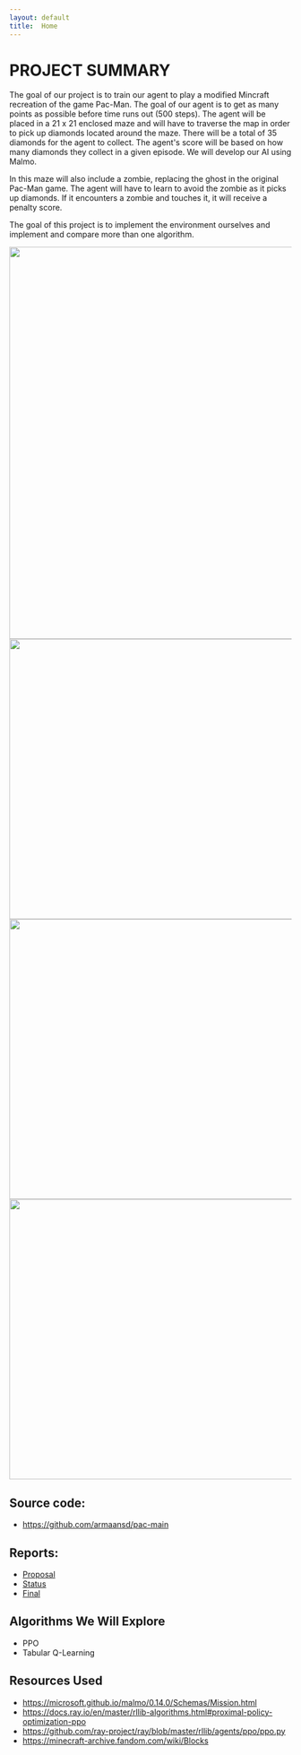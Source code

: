 ```yaml
---
layout: default
title:  Home
---
```


# PROJECT SUMMARY

<p>The goal of our project is to train our agent to play a modified Mincraft recreation of the game Pac-Man. The goal of our agent is to get as many points as possible before time runs out (500 steps). The agent will be placed in a 21 x 21 enclosed maze and will have to traverse the map in order to pick up diamonds located around the maze. There will be a total of 35 diamonds for the agent to collect. The agent's score will be based on how many diamonds they collect in a given episode. We will develop our AI using Malmo. </p>

<p>In this maze will also include a zombie, replacing the ghost in the original Pac-Man game. The agent will have to learn to avoid the zombie as it picks up diamonds. If it encounters a zombie and touches it, it will receive a penalty score.</p>

<p>The goal of this project is to implement the environment ourselves and implement and compare more than one algorithm. </p>

<img src="https://user-images.githubusercontent.com/75513952/142333894-bb3948dc-c27e-4b5d-9723-6c287426d49d.png" width="1000" height="700">

<img src="https://user-images.githubusercontent.com/75513952/143676641-45fbcbaf-842f-4e17-808b-c54a588448a0.png" width="700" height="500">
<img src="https://user-images.githubusercontent.com/75513952/143676574-9cbbb382-7f74-49aa-b04b-06b1dbf32708.png" width="700" height="500">
<img src="https://user-images.githubusercontent.com/75513952/143676588-5da81454-81ae-4428-adb4-72fdf4013a3e.png" width="700" height="500">


## Source code: 
- <https://github.com/armaansd/pac-main>

## Reports:
- [Proposal](proposal.html)
- [Status](status.html)
- [Final](final.html)

## Algorithms We Will Explore
- PPO
- Tabular Q-Learning

## Resources Used 

- <https://microsoft.github.io/malmo/0.14.0/Schemas/Mission.html>
- <https://docs.ray.io/en/master/rllib-algorithms.html#proximal-policy-optimization-ppo>   
- <https://github.com/ray-project/ray/blob/master/rllib/agents/ppo/ppo.py>    
- <https://minecraft-archive.fandom.com/wiki/Blocks>


[quickref]: https://github.com/mundimark/quickrefs/blob/master/HTML.md
